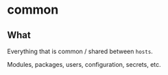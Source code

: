 # common

## What

Everything that is common / shared between `hosts`.

Modules, packages, users, configuration, secrets, etc.
